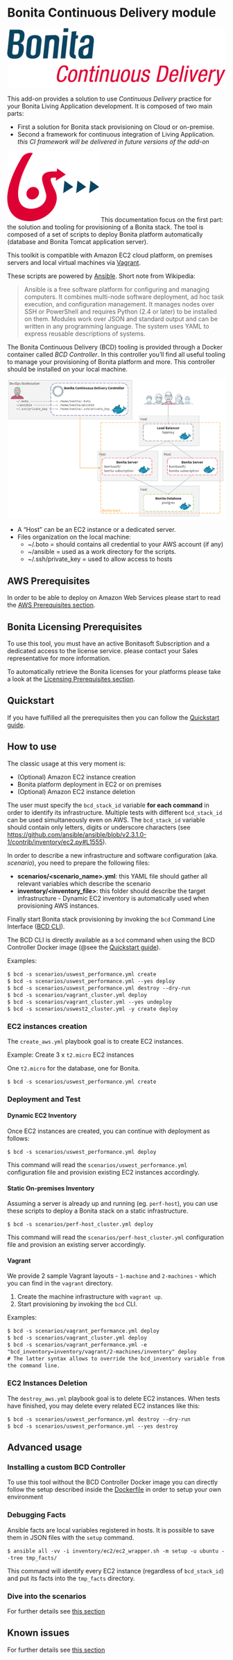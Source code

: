 # Bonita Continuous Delivery module

![Bonita BCD](images/BCD.png)

This add-on provides a solution to use _Continuous Delivery_ practice for your Bonita Living Application development.
It is composed of two main parts:
* First a solution for Bonita stack provisioning on Cloud or on-premise.  
* Second a framework for continuous integration of Living Application. _this CI framework will be delivered in future versions of the add-on_

![Bonita BCD](images/BCD_logo.png) This documentation focus on the first part: the solution and tooling for provisioning of a Bonita stack.
The tool is composed of a set of scripts to deploy Bonita platform automatically (database and Bonita Tomcat application server).

This toolkit is compatible with Amazon EC2 cloud platform, on premises servers and local virtual machines via [Vagrant](https://www.vagrantup.com/).

These scripts are powered by [Ansible](http://www.ansible.com). Short note from Wikipedia:

>Ansible is a free software platform for configuring and managing computers. It combines multi-node software deployment, ad hoc task execution, and configuration management. It manages nodes over SSH or PowerShell and requires Python (2.4 or later) to be installed on them. Modules work over JSON and standard output and can be written in any programming language. The system uses YAML to express reusable descriptions of systems.

The Bonita Continuous Delivery (BCD) tooling is provided through a Docker container called _BCD Controller_. In this controller you’ll find all useful tooling to manage your provisioning of Bonita platform and more. This controller should be installed on your local machine.

![Bonita Provisioning](images/Bonita_Platform_Stack.png)

* A “Host” can be an EC2 instance or a dedicated server.
* Files organization on the local machine:
   * ~/.boto = should contains all credential to your AWS account (if any)
   * ~/ansible = used as a work directory for the scripts.
   * ~/.ssh/private_key = used to allow access to hosts

## AWS Prerequisites
In order to be able to deploy on Amazon Web Services please start to read the [AWS Prerequisites section](aws_prerequisites.md).

## Bonita Licensing Prerequisites
To use this tool, you must have an active Bonitasoft Subscription and a dedicated access to the license service. please contact your Sales representative for more information.

To automatically retrieve the Bonita licenses for your platforms please take a look at the [Licensing Prerequisites section](licensing_prerequisites.md).

## Quickstart
If you have fulfilled all the prerequisites then you can follow the [Quickstart guide](quickstart.md).

## How to use

The classic usage at this very moment is:
- (Optional) Amazon EC2 instance creation
- Bonita platform deployment in EC2 or on premises
- (Optional) Amazon EC2 instance deletion

The user must specify the `bcd_stack_id` variable **for each command** in order to identify its infrastructure. Multiple tests with different `bcd_stack_id` can be used simultaneously even on AWS. The `bcd_stack_id` variable should contain only letters, digits or underscore characters (see https://github.com/ansible/ansible/blob/v2.3.1.0-1/contrib/inventory/ec2.py#L1555).

In order to describe a new infrastructure and software configuration (aka. _scenario_), you need to prepare the following files:
- **scenarios/&lt;scenario_name&gt;.yml**: this YAML file should gather all relevant variables which describe the scenario
- **inventory/&lt;inventory_file&gt;**: this folder should describe the target infrastructure - Dynamic EC2 inventory is automatically used when provisioning AWS instances.

Finally start Bonita stack provisioning by invoking the `bcd` Command Line Interface ([BCD CLI](cli.md)).

The BCD CLI is directly available as a `bcd` command when using the BCD Controller Docker image (@see the [Quickstart guide](quickstart.md)).

Examples:
```shell
$ bcd -s scenarios/uswest_performance.yml create
$ bcd -s scenarios/uswest_performance.yml --yes deploy
$ bcd -s scenarios/uswest_performance.yml destroy --dry-run
$ bcd -s scenarios/vagrant_cluster.yml deploy
$ bcd -s scenarios/vagrant_cluster.yml --yes undeploy
$ bcd -s scenarios/uswest2_cluster.yml -y create deploy
```

### EC2 instances creation

The `create_aws.yml` playbook goal is to create EC2 instances.

Example: Create 3 x `t2.micro` EC2 instances

One `t2.micro` for the database, one for Bonita.
```shell
$ bcd -s scenarios/uswest_performance.yml create
```

### Deployment and Test

#### Dynamic EC2 Inventory

Once EC2 instances are created, you can continue with deployment as follows:
```shell
$ bcd -s scenarios/uswest_performance.yml deploy
```

This command will read the `scenarios/uswest_performance.yml` configuration file and provision existing EC2 instances accordingly.

#### Static On-premises Inventory

Assuming a server is already up and running (eg. `perf-host`), you can use these scripts to deploy a Bonita stack on a static infrastructure.
```shell
$ bcd -s scenarios/perf-host_cluster.yml deploy
```

This command will read the `scenarios/perf-host_cluster.yml` configuration file and provision an existing server accordingly.


#### Vagrant

We provide 2 sample Vagrant layouts - `1-machine` and `2-machines` - which you can find in the `vagrant` directory.

1. Create the machine infrastructure with `vagrant up`.
1. Start provisioning by invoking the `bcd` CLI.

Examples:
```shell
$ bcd -s scenarios/vagrant_performance.yml deploy
$ bcd -s scenarios/vagrant_cluster.yml deploy
$ bcd -s scenarios/vagrant_performance.yml -e "bcd_inventory=inventory/vagrant/2-machines/inventory" deploy
# The latter syntax allows to override the bcd_inventory variable from the command line.
```

### EC2 Instances Deletion

The `destroy_aws.yml` playbook goal is to delete EC2 instances. When tests have finished, you may delete every related EC2 instances like this:
```shell
$ bcd -s scenarios/uswest_performance.yml destroy --dry-run
$ bcd -s scenarios/uswest_performance.yml --yes destroy
```

## Advanced usage

### Installing a custom BCD Controller

To use this tool without the BCD Controller Docker image you can directly follow the setup described inside the [Dockerfile](./docker/Dockerfile) in order to setup your own environment

### Debugging Facts

Ansible facts are local variables registered in hosts. It is possible to save them in JSON files with the `setup` command.
```
$ ansible all -vv -i inventory/ec2/ec2_wrapper.sh -m setup -u ubuntu --tree tmp_facts/
```
This command will identify every EC2 instance (regardless of `bcd_stack_id`) and put its facts into the `tmp_facts` directory.

### Dive into the scenarios
For further details see [this section](scenarios.md)

## Known issues
For further details see [this section](known_issues.md)
